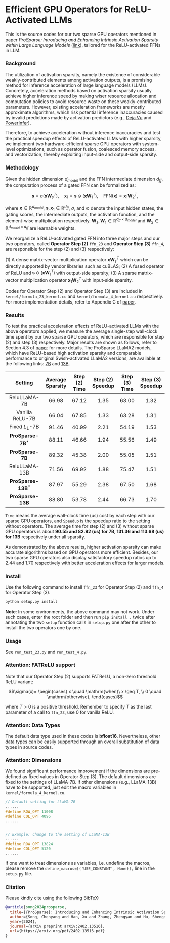# Efficient GPU Operators for ReLU-Activated LLMs

This is the source codes for our two sparse GPU operators mentioned in paper *ProSparse: Introducing and Enhancing Intrinsic Activation Sparsity within Large Language Models* ([link](https://arxiv.org/pdf/2402.13516.pdf)), tailored for the ReLU-activated FFNs in LLM.

### Background

The utilization of activation sparsity, namely the existence of considerable weakly-contributed elements among activation outputs, is a promising method for inference acceleration of large language models (LLMs). Concretely, acceleration methods based on activation sparsity usually achieve higher inference speed by making wiser resource allocation and computation policies to avoid resource waste on these weakly-contributed parameters. However, existing acceleration frameworks are mostly approximate algorithms, which risk potential inference inaccuracies caused by invalid predictions made by activation predictors (e.g., [Deja Vu](https://proceedings.mlr.press/v202/liu23am/liu23am.pdf) and [PowerInfer](https://arxiv.org/pdf/2312.12456.pdf)).

Therefore, to achieve acceleration without inference inaccuracies and test the practical speedup effects of ReLU-activated LLMs with higher sparsity, we implement two hardware-efficient sparse GPU operators with system-level optimizations, such as operator fusion, coalesced memory access, and vectorization, thereby exploiting input-side and output-side sparsity.

### Methodology

Given the hidden dimension $`d_{model}`$ and the FFN intermediate dimension $`d_{ff}`$, the computation process of a gated FFN can be formalized as:
```math
\mathbf{s} = \sigma(\mathbf{x} \mathbf{W}_s^T), \quad \mathbf{x}_1 = \mathbf{s} \odot (\mathbf{x} \mathbf{W}_1^T),\quad
    \text{FFN}(\mathbf{x}) = \mathbf{x}_1  \mathbf{W}_2^T,
```
where $`\mathbf{x}\in\mathbb{R}^{d_{model}}`$, $`\mathbf{s}, \mathbf{x}_1\in\mathbb{R}^{d_{ff}}`$, $`\sigma`$, and $`\odot`$ denote the input hidden states, the gating scores, the intermediate outputs, the activation function, and the element-wise multiplication respectively. $`\mathbf{W}_s,\mathbf{W}_1\in\mathbb{R}^{d_{ff} \times d_{model}}`$ and $`\mathbf{W}_2\in\mathbb{R}^{d_{model} \times d_{ff}}`$ are learnable weights.

We reorganize a ReLU-activated gated FFN into three major steps and our two operators, called **Operator Step (2)** `ffn_23` and **Operator Step (3)** `ffn_4`, are responsible for the step (2) and (3) respectively:

(1) A dense matrix-vector multiplication operator $`\mathbf{x} \mathbf{W}_s^T`$ which can be directly supported by vendor libraries such as cuBLAS;
(2) A fused operator of ReLU and $`\mathbf{s} \odot (\mathbf{x} \mathbf{W}_1^T)`$ with output-side sparsity;
(3) A sparse matrix-vector multiplication operator $`\mathbf{x}_1 \mathbf{W}_2^T`$ with input-side sparsity.

Codes for Operator Step (2) and Operator Step (3) are included in `kernel/formula_23_kernel.cu` and `kernel/formula_4_kernel.cu` respectively. For more implementation details, refer to Appendix C of [paper](https://arxiv.org/pdf/2402.13516.pdf).

### Results

To test the practical acceleration effects of ReLU-activated LLMs with the above operators applied, we measure the average single-step wall-clock time spent by our two sparse GPU operators, which are responsible for step (2) and step (3) respectively. Major results are shown as follows, refer to Section 4.3 of [paper](https://arxiv.org/pdf/2402.13516.pdf) for more details. The ProSparse LLaMA2 models, which have ReLU-based high activation sparsity and comparable performance to original Swish-activated LLaMA2 versions, are available at the following links: [7B](https://huggingface.co/SparseLLM/prosparse-llama-2-7b) and [13B](https://huggingface.co/SparseLLM/prosparse-llama-2-13b).

|          Setting          | Average<br>Sparsity | Step (2)<br>Time | Step (2)<br>Speedup | Step (3)<br>Time | Step (3)<br>Speedup |
|:-------------------------:|:-------------------:|:----------------:|:-------------------:|:----------------:|:----------------:|
|       ReluLLaMA-7B        |        66.98        |      67.12       |        1.35         |      63.00       |       1.32       |
|      Vanilla ReLU-7B      |        66.04        |      67.85       |        1.33         |      63.28       |       1.31       |
|      Fixed $`L_1`$-7B       |        91.46        |      40.99       |        2.21         |      54.19       |       1.53       |
|   **ProSparse-7B**$`^*`$    |        88.11        |      46.66       |        1.94         |      55.56       |       1.49       |
|     **ProSparse-7B**      |        89.32        |      45.38       |        2.00         |      55.05       |       1.51       |
|       ReluLLaMA-13B       |        71.56        |      69.92       |        1.88         |      75.47       |       1.51       |
|   **ProSparse-13B**$`^*`$   |        87.97        |      55.29       |        2.38         |      67.50       |       1.68       |
|     **ProSparse-13B**     |        88.80        |      53.78       |        2.44         |      66.73       |       1.70       |

`Time` means the average wall-clock time (us) cost by each step with our sparse GPU operators, and `Speedup` is the speedup ratio to the setting without operators. The average time for step (2) and (3) without sparse GPU operators is about **90.55 and 82.92 (us) for 7B, 131.36 and 113.68 (us) for 13B** respectively under all sparsity.

As demonstrated by the above results, higher activation sparsity can make accurate algorithms based on GPU operators more efficient. Besides, our two sparse GPU operators also display satisfactory speedup ratios up to 2.44 and 1.70 respectively with better acceleration effects for larger models.

### Install

Use the following command to install `ffn_23` for Operator Step (2) and `ffn_4` for Operator Step (3).

```bash
python setup.py install
```

**Note**: In some environments, the above command may not work. Under such cases, enter the root folder and then run `pip install .` twice after annotating the two `setup` function calls in `setup.py` one after the other to install the two operators one by one.

### Usage

See `run_test_23.py` and `run_test_4.py`.

### Attention: FATReLU support

Note that our Operator Step (2) supports FATReLU, a non-zero threshold ReLU variant:
```math
\sigma(x)=
    \begin{cases}
    x \quad \mathrm{when}\ x \geq T, \\
    0 \quad \mathrm{otherwise},
    \end{cases}
```
where $`T>0`$ is a positive threshold. Remember to specify $`T`$ as the last parameter of a call to `ffn_23`, use 0 for vanilla ReLU.

### Attention: Data Types

The default data type used in these codes is **bfloat16**. Nevertheless, other data types can be easily supported through an overall substitution of data types in source codes.

### Attention: Dimensions

We found significant performance improvement if the dimensions are pre-defined as fixed values in Operator Step (3). The default dimensions are fixed to the settings of LLaMA-7B. If other dimensions (e.g., LLaMA-13B) have to be supported, just edit the macro variables in `kernel/formula_4_kernel.cu`.

```c++
// Default setting for LLaMA-7B
......
#define ROW_OPT 11008
#define COL_OPT 4096
......


// Example: change to the setting of LLaMA-13B
......
#define ROW_OPT 13824
#define COL_OPT 5120
......

```

If one want to treat dimensions as variables, i.e. undefine the macros, please remove the `define_macros=[('USE_CONSTANT', None)],` line in the `setup.py` file.

### Citation

Please kindly cite using the following BibTeX:

```bibtex
@article{song2024prosparse,
  title={{ProSparse}: Introducing and Enhancing Intrinsic Activation Sparsity within Large Language Models},
  author={Song, Chenyang and Han, Xu and Zhang, Zhengyan and Hu, Shengding and Shi, Xiyu and Li, Kuai and Chen, Chen and Liu, Zhiyuan and Li, Guangli and Yang, Tao and Sun, Maosong},
  year={2024},
  journal={arXiv preprint arXiv:2402.13516},
  url={https://arxiv.org/pdf/2402.13516.pdf}
}
```
